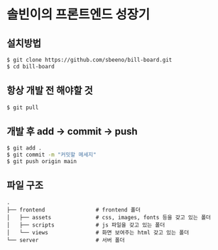 # 솔빈이의 프론트엔드 성장기

## 설치방법
```bash
$ git clone https://github.com/sbeeno/bill-board.git
$ cd bill-board
```

## 항상 개발 전 해야할 것
```bash
$ git pull
```

## 개발 후 add -> commit -> push
```bash
$ git add .
$ git commit -m "커밋할 메세지"
$ git push origin main
```
## 파일 구조

    .
    ├── frontend                # frontend 폴더
    │   ├── assets              # css, images, fonts 등을 갖고 있는 폴더
    │   ├── scripts             # js 파일을 갖고 있는 폴더
    │   └── views               # 화면 보여주는 html 갖고 있는 폴더
    └── server                  # 서버 폴더
